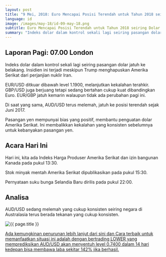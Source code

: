 ```yaml
---
layout: post
title: "9 Mei, 2018: Euro Mencapai Posisi Terendah untuk Tahun 2018 seiring Dolar Menguat"
language: id
image: /images/may-18/id-09-may-18.png
subtitle: Euro Mencapai Posisi Terendah untuk Tahun 2018 seiring Dolar Menguat
summary: "Indeks dolar dalam kontrol sekali lagi seiring pasangan dolar jatuh ke belakang. Insidien ini terjadi meskipun Trump menghapuskan Amerika Serikat dari perjanjian nuklir Iran"
---
```

## Laporan Pagi: 07.00 London

Indeks dolar dalam kontrol sekali lagi seiring pasangan dolar jatuh ke belakang. Insidien ini terjadi meskipun Trump menghapuskan Amerika Serikat dari perjanjian nuklir Iran.

EUR/USD ditkuar dibawah level 1.1900, melanjutkan kekalahan terahkir. GBP/USD juga berjuang tetapi sedang bertahan cukup kuat dibandingkan Euro. EUR/GBP jatuh kemarin walaupun tidak ada perubahan pagi ini. 

Di saat yang sama, AUD/USD terus melemah, jatuh ke posisi terendah sejak Juni 2017.

Pasangan yen mempunyai bias yang positif, membantu penguatan dolar Amerika Serikat. Ini membalikkan kekalahan yang konsisten sebelumnya untuk kebanyakan pasangan yen.


## Acara Hari Ini

Hari ini, kita ada Indeks Harga Produser Amerika Serikat dan izin bangunan Kanada pada pukul 13:30.

Stok minyak mentah Amerika Serikat dipublikasikan pada pukul 15:30.

Pernyataan suku bunga Selandia Baru dirilis pada pukul 22:00.

## Analisa

AUD/USD sedang melemah yang cukup konsisten seiring negara di Australasia terus berada tekanan yang cukup konsisten.

<img src="{{ site.url }}/images/may-18/id-09-may-18.png" alt="{{ page.title }}" title="{{ page.title }}">

<a href="%LINK%%?currency=USD&market=forex&underlying=frxAUDUSD&formname=higherlower&duration_amount=14&duration_units=d&expiry_type=duration&amount=10&amount_type=payout&barrier=0.7400" target="_blank" rel="noopener noreferrer nofollow">Ada kemungkinan penurunan lebih lanjut dari sini dan Cara terbaik untuk memanfaatkan situasi ini adalah dengan bertrading LOWER yang memprediksikan AUD/USD akan menyentuh level 0.7400 dalam 14 hari kedepan bisa membawa laba sekitar 142% jika berhasil.</a>
